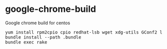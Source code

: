# google-chrome-build
Google chrome build for centos

<pre>
yum install rpm2cpio cpio redhat-lsb wget xdg-utils GConf2 libXScrnSaver libX11 gnome-keyring nss PackageKit rpm-build rpmdevtools xz
bundle install --path .bundle
bundle exec rake
</pre>

